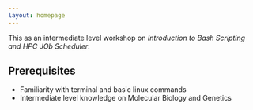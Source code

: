 ```yaml
---
layout: homepage
---
```

This as an intermediate level workshop on *Introduction to Bash Scripting and HPC JOb Scheduler*. 

## Prerequisites

- Familiarity with terminal and basic linux commands
- Intermediate level knowledge on Molecular Biology and Genetics 
